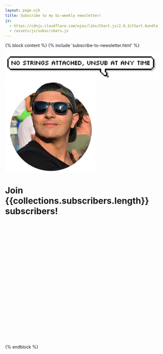 ```yaml
---
layout: page.njk
title: Subscribe to my bi-weekly newsletter!
js:
  - https://cdnjs.cloudflare.com/ajax/libs/Chart.js/2.9.3/Chart.bundle.min.js
  - /assets/js/subscribers.js
---
```


{% block content %}
{% include 'subscribe-to-newsletter.html' %}
<div reversed class="flex1 flex-wrap1">
  <div class="flex-item1">
    <img src="/assets/images/speech-bubble-unsub.png">
  </div>
  <div class="flex-item1 tar">
    <img src="/assets/images/cf4.png">
  </div>
</div>

<script type="text/javascript">
window.subscribers = {{ collections.subscribers | reverse | json | safe }}
</script>

<h1>Join {{collections.subscribers.length}} subscribers!</h1>

<div style="height: 400px">
  <canvas id="chart"></canvas>
</div>
{% endblock %}
